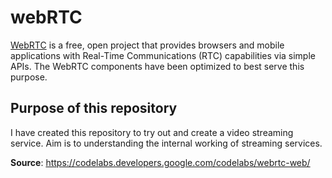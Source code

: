 # webRTC

[WebRTC](https://webrtc.org/) is a free, open project that provides browsers and mobile applications with Real-Time Communications (RTC) capabilities via simple APIs. The WebRTC components have been optimized to best serve this purpose.

## Purpose of this repository

I have created this repository to try out and create a video streaming service. Aim is to understanding the internal working of streaming services.

**Source**: <https://codelabs.developers.google.com/codelabs/webrtc-web/>
